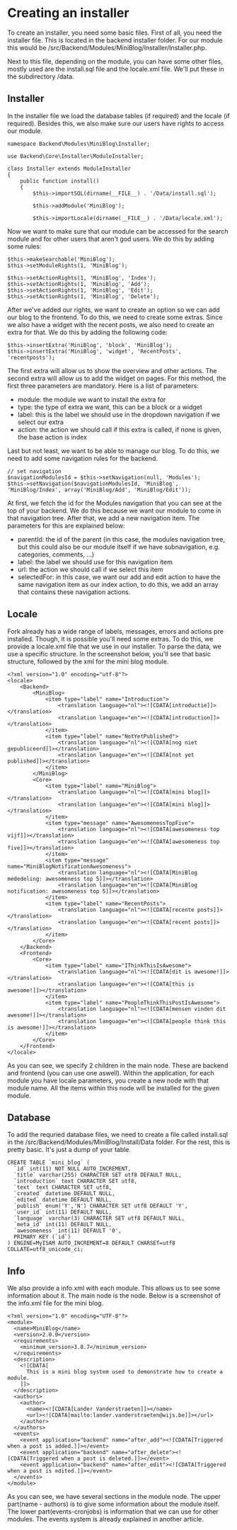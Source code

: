 # Creating an installer

To create an installer, you need some basic files. First of all, you need the installer file. This is located in the backend installer folder. For our module this would be /src/Backend/Modules/MiniBlog/Installer/Installer.php.

Next to this file, depending on the module, you can have some other files, mostly used are the install.sql file and the locale.xml file. We'll put these in the subdirectory /data. 

## Installer

In the installer file we load the database tables (if required) and the locale (if required). Besides this, we also make sure our users have rights to access our module.

```
namespace Backend\Modules\MiniBlog\Installer;

use Backend\Core\Installer\ModuleInstaller;

class Installer extends ModuleInstaller
{
    public function install()
    {
        $this->importSQL(dirname(__FILE__) . '/Data/install.sql');

        $this->addModule('MiniBlog');

        $this->importLocale(dirname(__FILE__) . '/Data/locale.xml');
```

Now we want to make sure that our module can be accessed for the search module and for other users that aren't god users. We do this by adding some rules:

```
$this->makeSearchable('MiniBlog');
$this->setModuleRights(1, 'MiniBlog');

$this->setActionRights(1, 'MiniBlog', 'Index');
$this->setActionRights(1, 'MiniBlog', 'Add');
$this->setActionRights(1, 'MiniBlog', 'Edit');
$this->setActionRights(1, 'MiniBlog', 'Delete');
```

After we've added our rights, we want to create an option so we can add our blog to the frontend. To do this, we need to create some extras. Since we also have a widget with the recent posts, we also need to create an extra for that. We do this by adding the following code:

```
$this->insertExtra('MiniBlog', 'block', 'MiniBlog');
$this->insertExtra('MiniBlog', 'widget', 'RecentPosts', 'recentposts');  
```

The first extra will allow us to show the overview and other actions. The second extra will allow us to add the widget on pages. For this method, the first three parameters are mandatory. Here is a list of parameters:

* module: the module we want to install the extra for
* type: the type of extra we want, this can be a block or a widget
* label: this is the label we should use in the dropdown navigation if we select our extra
* action: the action we should call if this extra is called, if none is given, the base action is index

Last but not least, we want to be able to manage our blog. To do this, we need to add some navigation rules for the backend. 

```
// set navigation
$navigationModulesId = $this->setNavigation(null, 'Modules');
$this->setNavigation($navigationModulesId, 'MiniBlog', 'MiniBlog/Index', array('MiniBlog/Add', 'MiniBlog/Edit'));
```

At first, we fetch the id for the Modules navigation that you can see at the top of your backend. We do this because we want our module to come in that navigation tree.
After that, we add a new navigation item. The parameters for this are explained below:

* parentId: the id of the parent (in this case, the modules navigation tree, but this could also be our module itself if we have subnavigation, e.g. categories, comments, ...)
* label: the label we should use for this navigation item
* url: the action we should call if we select this item
* selectedFor: in this case, we want our add and edit action to have the same navigation item as our index action, to do this, we add an array that contains these navigation actions.

## Locale

Fork already has a wide range of labels, messages, errors and actions pre installed. Though, it is possible you'll need some extras. To do this, we provide a locale.xml file that we use in our installer. To parse the data, we use a specific structure. In the screenshot below, you'll see that basic structure, followed by the xml for the mini blog module.

```
<?xml version="1.0" encoding="utf-8"?>
<locale>
    <Backend>
        <MiniBlog>
            <item type="label" name="Introduction">
                <translation language="nl"><![CDATA[introductie]]></translation>
                <translation language="en"><![CDATA[introduction]]></translation>
            </item>
            <item type="label" name="NotYetPublished">
                <translation language="nl"><![CDATA[nog niet gepubliceerd]]></translation>
                <translation language="en"><![CDATA[not yet published]]></translation>
            </item>
        </MiniBlog>
        <Core>
            <item type="label" name="MiniBlog">
                <translation language="nl"><![CDATA[mini blog]]></translation>
                <translation language="en"><![CDATA[mini blog]]></translation>
            </item>
            <item type="message" name="AwesomenessTopFive">
                <translation language="nl"><![CDATA[awesomeness top vijf]]></translation>
                <translation language="en"><![CDATA[awesomeness top five]]></translation>
            </item>
            <item type="message" name="MiniBlogNotificationAwesomeness">
                <translation language="nl"><![CDATA[MiniBlog mededeling: awesomeness top 5]]></translation>
                <translation language="en"><![CDATA[MiniBlog notification: awesomeness top 5]]></translation>
            </item>
            <item type="label" name="RecentPosts">
                <translation language="nl"><![CDATA[recente posts]]></translation>
                <translation language="en"><![CDATA[recent posts]]></translation>
            </item>
        </Core>
    </Backend>
    <Frontend>
        <Core>
            <item type="label" name="IThinkThisIsAwesome">
                <translation language="nl"><![CDATA[dit is awesome!]]></translation>
                <translation language="en"><![CDATA[this is awesome!]]></translation>
            </item>
            <item type="label" name="PeopleThinkThisPostIsAwesome">
                <translation language="nl"><![CDATA[mensen vinden dit awesome!]]></translation>
                <translation language="en"><![CDATA[people think this is awesome!]]></translation>
            </item>
        </Core>
    </Frontend>
</locale>
```

As you can see, we specify 2 children in the main node. These are backend and frontend (you can use one aswell). Within the application, for each module you have locale parameters, you create a new node with that module name. All the items within this node will be installed for the given module.

## Database

To add the requried database files, we need to create a file called install.sql in the /src/Backend/Modules/MiniBlog/Install/Data folder. For the rest, this is pretty basic. It's just a dump of your table.

```
CREATE TABLE `mini_blog` (
  `id` int(11) NOT NULL AUTO_INCREMENT,
  `title` varchar(255) CHARACTER SET utf8 DEFAULT NULL,
  `introduction` text CHARACTER SET utf8,
  `text` text CHARACTER SET utf8,
  `created` datetime DEFAULT NULL,
  `edited` datetime DEFAULT NULL,
  `publish` enum('Y','N') CHARACTER SET utf8 DEFAULT 'Y',
  `user_id` int(11) DEFAULT NULL,
  `language` varchar(3) CHARACTER SET utf8 DEFAULT NULL,
  `meta_id` int(11) DEFAULT NULL,
  `awesomeness` int(11) DEFAULT '0',
  PRIMARY KEY (`id`)
) ENGINE=MyISAM AUTO_INCREMENT=8 DEFAULT CHARSET=utf8 COLLATE=utf8_unicode_ci;
```

## Info

We also provide a info.xml with each module. This allows us to see some information about it. The main node is the <module> node. Below is a screenshot of the info.xml file for the mini blog.

```
<?xml version="1.0" encoding="UTF-8"?>
<module>
  <name>MiniBlog</name>
  <version>2.0.0</version>
  <requirements>
    <minimum_version>3.8.7</minimum_version>
  </requirements>
  <description>
    <![CDATA[
      This is a mini blog system used to demonstrate how to create a module.
    ]]>
  </description>
  <authors>
    <author>
      <name><![CDATA[Lander Vanderstraeten]]></name>
      <url><![CDATA[mailto:lander.vanderstraeten@wijs.be]]></url>
    </author>
  </authors>
  <events>
    <event application="backend" name="after_add"><![CDATA[Triggered when a post is added.]]></event>
    <event application="backend" name="after_delete"><![CDATA[Triggered when a post is deleted.]]></event>
    <event application="backend" name="after_edit"><![CDATA[Triggered when a post is edited.]]></event>
  </events>
</module>
```

As you can see, we have several sections in the module node. The upper part(name - authors) is to give some information about the module itself. The lower part(events-cronjobs) is information that we can use for other modules. The events system is already explained in another article.
